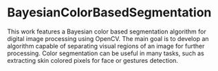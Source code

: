 # BayesianColorBasedSegmentation
This work features a Bayesian color based segmentation algorithm for digital image processing using OpenCV. The main goal is to develop an algorithm capable of separating visual regions of an image for further processing. Color segmentation can be useful in many tasks, such as extracting skin colored pixels for face or gestures detection.
